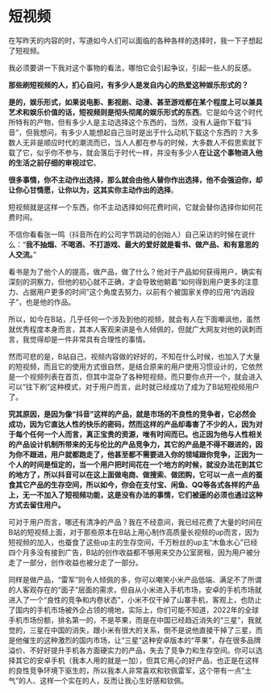 # 短视频

在写昨天的内容的时，写道如今人们可以面临的各种各样的选择时，我一下子想起了短视频。

我必须要讲一下我对这个事物的看法，哪怕它会引起争议，引起一些人的反感。

**那些刷短视频的人，扪心自问，有多少人是发自内心的热爱这种娱乐形式的？**

**是的，娱乐形式，如果说电影、影视剧、动漫、甚至游戏都在某个程度上可以兼具艺术和娱乐价值的话，短视频则是彻头彻尾的娱乐形式的东西**。它是如今这个时代所特有的产物，但有多少人是主动选择这个东西的，当然，没有人逼你下载“抖音”，但我想问，有多少人能想起自己当时是出于什么动机下载这个东西的？大多数人无非是顺应时代的潮流而已，当人人都在参与的时候，大多数人不假思索就下载了它，似乎你不参与，就会落后于时代一样，并没有多少人**在让这个事物进入他的生活之前仔细的审视过它**。

**很多事情，你不主动作出选择，那么就会由他人替你作出选择，他不会强迫你，却让你心甘情愿，让你以为，这其实你主动作出的选择**。

短视频就是这样一个东西，你不主动选择如何花费时间，它就会替你选择你如何花费时间。

不信你看看张一鸣（抖音所在的公司字节跳动的创始人）自己采访的时候在说什么：“**我不抽烟、不喝酒、不打游戏、最大的爱好就是看书、做产品、和有意思的人交流。**”

看书是为了他个人的提高，做产品，做了什么？他对于产品如何获得用户，确实有深刻的洞察力，但他的初心就不正确，才会导致他朝着“如何得到用户更多的注意力、占据用户更多的时间”这个角度去努力，以前有个被国家关停的应用“内涵段子”，也是他的作品。

所以，如今在B站，几乎任何一个涉及到他的视频，就会有人在下面嘲讽他，虽然就优秀程度本身而言，其本人客观来讲是令人倾佩的，但就广大网友对他的讽刺而言，我觉得却是一件非常具有合理性的事情。

然而可悲的是，B站自己，视频内容做的好好的，不知在什么时候，也加入了大量的短视频，而且它的使用方式很自然，是结合原来的用户使用习惯设计的，它依然是一个视频列表在首页，但其中混杂了各种短视频，而只要你点开一个，就会进入可以“往下刷”这种模式，对于用户而言，此时就已经成功了成为了B站短视频用户了。

**究其原因，是因为像“抖音”这样的产品，就是市场的不良性的竞争者，它必然会成功，因为它直达人性的快乐的密码，然而这样的产品却毒害了不少的人，因为对于每个任何一个人而言，真正宝贵的资源，唯有时间而已。也正因为他与人性相关的产品设计机制所带来的无与伦比的产品竞争力，其它的产品是不得不跟进的，因为你不跟进，用户就都跑走了，他甚至都不需要进入你的领域跟你竞争，正因为一个人的时间是恒定的，当一个用户把时间花在一个地方的时候，就没办法花到其它的地方了，所以抖音可以在这上面做电商、做搜索、做团购，它可以一点一点的蚕食其它产品的生存空间，所以如今，你会在支付宝、闲鱼、QQ等各式各样的产品上，无一不加入了短视频功能，这是没有办法的事情，它们被逼的必须也通过这种方式去留住用户。**

可对于用户而言，哪还有清净的产品？我在不经意间，我已经花费了大量的时间在B站的短视频上面，对于那些原本在B站上用心制作高质量长视频的up而言，因为短视频的加入，也蚕食了这些up主的生存空间，千万粉丝的up主“木鱼水心”已经四个月多没有接到广告，B站的创作收益都不够用来交办公室房租，因为用户被分走了一部分，创作收益也被分走了一部分。

同样是做产品，“雷军”则令人倾佩的多，你可以嘲笑小米产品低端、满足不了所谓的人客观存在的“面子”层面的需求，但自从小米进入手机市场，安卓的手机市场就进入了一个“良性的竞争和内卷状态”，小米不仅干掉了山寨手机，客观上，也防止了国内的手机市场被外企占领的境地，实际上，你们可能不知道，2022年的全球手机市场份额，排名第一的，不是苹果，而是在中国已经趋近消失的“三星”，我就觉的，三星在中国的消失，跟小米有很大的关系，倒不是说他直接干掉了三星，而是他催生的这种激烈的国内市场，让“三星”这种安卓版本的“苹果”，存在很多品牌溢价、不好好提升手机各方面硬实力的产品，失去了竞争力和生存空间。你可以选择其它的安卓手机（我本人用的就是一加），但其它用心的好产品，也正是在这样的良性竞争环境下驱生的，所以我本人非常喜欢和钦佩雷军，这个带有一点“土气”的人、这样一个实在的人，反而让我心生好感和钦佩。
